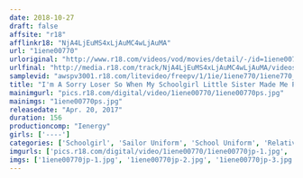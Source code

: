 ```yaml
---
date: 2018-10-27
draft: false
affsite: "r18"
afflinkr18: "NjA4LjEuMS4xLjAuMC4wLjAuMA"
url: "1iene00770"
urloriginal: "http://www.r18.com/videos/vod/movies/detail/-/id=1iene00770"
urlfinal: "http://media.r18.com/track/NjA4LjEuMS4xLjAuMC4wLjAuMA/videos/vod/movies/detail/-/id=1iene00770"
samplevid: "awspv3001.r18.com/litevideo/freepv/1/1ie/1iene770/1iene770_dmb_w.mp4"
title: "I'm A Sorry Loser So When My Schoolgirl Little Sister Made Me Promise To Only Grind Up Against Her Pussy, We Both Started To Feel So Nice, Her Pussy Was Dripping Wet And Read! And My Dick Just Slipped Right In! 'What!? Are You Inside Me!?' But Now There Was No Way To Stop This Runaway Sex Train So We Had Creampie Sex! 2"
mainimgurl: "pics.r18.com/digital/video/1iene00770/1iene00770ps.jpg"
mainimgs: "1iene00770ps.jpg"
releasedate: "Apr. 20, 2017"
duration: 156
productioncomp: "Ienergy"
girls: ['----']
categories: ['Schoolgirl', 'Sailor Uniform', 'School Uniform', 'Relatives', 'Variety', 'Other Fetishes', 'Sister', 'Hi-Def']
imgurls: ['pics.r18.com/digital/video/1iene00770/1iene00770jp-1.jpg', 'pics.r18.com/digital/video/1iene00770/1iene00770jp-2.jpg', 'pics.r18.com/digital/video/1iene00770/1iene00770jp-3.jpg', 'pics.r18.com/digital/video/1iene00770/1iene00770jp-4.jpg', 'pics.r18.com/digital/video/1iene00770/1iene00770jp-5.jpg', 'pics.r18.com/digital/video/1iene00770/1iene00770jp-6.jpg', 'pics.r18.com/digital/video/1iene00770/1iene00770jp-7.jpg', 'pics.r18.com/digital/video/1iene00770/1iene00770jp-8.jpg', 'pics.r18.com/digital/video/1iene00770/1iene00770jp-9.jpg', 'pics.r18.com/digital/video/1iene00770/1iene00770jp-10.jpg', 'pics.r18.com/digital/video/1iene00770/1iene00770jp-11.jpg', 'pics.r18.com/digital/video/1iene00770/1iene00770jp-12.jpg', 'pics.r18.com/digital/video/1iene00770/1iene00770jp-13.jpg', 'pics.r18.com/digital/video/1iene00770/1iene00770jp-14.jpg', 'pics.r18.com/digital/video/1iene00770/1iene00770jp-15.jpg', 'pics.r18.com/digital/video/1iene00770/1iene00770jp-16.jpg', 'pics.r18.com/digital/video/1iene00770/1iene00770jp-17.jpg', 'pics.r18.com/digital/video/1iene00770/1iene00770jp-18.jpg', 'pics.r18.com/digital/video/1iene00770/1iene00770jp-19.jpg', 'pics.r18.com/digital/video/1iene00770/1iene00770jp-20.jpg']
imgs: ['1iene00770jp-1.jpg', '1iene00770jp-2.jpg', '1iene00770jp-3.jpg', '1iene00770jp-4.jpg', '1iene00770jp-5.jpg', '1iene00770jp-6.jpg', '1iene00770jp-7.jpg', '1iene00770jp-8.jpg', '1iene00770jp-9.jpg', '1iene00770jp-10.jpg', '1iene00770jp-11.jpg', '1iene00770jp-12.jpg', '1iene00770jp-13.jpg', '1iene00770jp-14.jpg', '1iene00770jp-15.jpg', '1iene00770jp-16.jpg', '1iene00770jp-17.jpg', '1iene00770jp-18.jpg', '1iene00770jp-19.jpg', '1iene00770jp-20.jpg']
---
```

